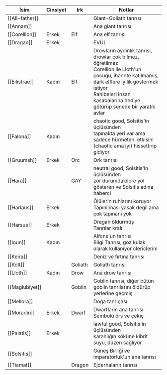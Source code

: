 | İsim | Cinsiyet | Irk | Notlar |  
| --- | --- | --- | --- |  
| [[All-father]] |  |  | Giant-Goliath tanrısı |  
| [[Annam]] |  |  | Ana giant tanrısı |  
| [[Corellion]] | Erkek | Elf | Ana elf tanrısı |  
| [[Dragan]] | Erkek |  | EVÜL |  
| [[Eilistrae]] | Kadın | Elf | Drowların aydınlık tanrısı, drowlar çok bilmez, öğretilmez<br>Corellion ile Lloth'un çocuğu, ihanete katılmamış, dark elflere iyilik göstermek istiyor<br>Rahibeleri insan kasabalarına hediye götürüp senede bir yaratık avlar |  
| [[Falona]] | Kadın |  | chaotic good, Solsitis'in üçlüsünden<br>tapınakta yeri var ama sadece hürmeten, etkisini (chaotic ama iyi) hissettirip gidiyor |  
| [[Gruumsh]] | Erkek | Orc | Ork tanrısı |  
| [[Hara]] |  | GAY | neutral good, Solsitis'in üçlüsünden<br>zor durumdakilere yol gösteren ve Solsitis adına haberci |  
| [[Harlaus]] | Erkek |  | Ölülerin ruhlarını koruyor<br>Tapınılması yasak değil ama çok tapınanı yok |  
| [[Harsus]] | Erkek |  | Dragan öldürmüş<br>Tanrılar kralı |  
| [[Ioun]] | Kadın |  | Alfons'un tanrısı<br>Bilgi Tanrısı, göz kulak olarak kullanıyor clericlerini |  
| [[Keira]] |  |  | Deniz ve fırtına tanrısı |  
| [[Kolt]] |  | Goliath | Goliath tanrısı |  
| [[Lloth]] | Kadın | Drow | Ana drow tanrısı |  
| [[Maglubiyet]] |  | Goblin | Goblin tanrısı, diğer bütün goblin tanrılarını öldürüp yerlerine geçmiş |  
| [[Mellora]] |  |  | Doğa tanrıçası |  
| [[Moradin]] | Erkek | Dwarf | Dwarfların ana tanrısı<br>Sembolü örs ve çekiç |  
| [[Palatis]] | Erkek |  | lawful good, Solsitis'in üçlüsünden<br>karanlığın köküne kibrit suyu, düzen sağlıyor |  
| [[Solsitis]] |  |  | Güneş Birliği ve imparatorluk'un ana tanrısı |  
| [[Tiamat]] |  | Dragon | Ejderhaların tanrısı |  
